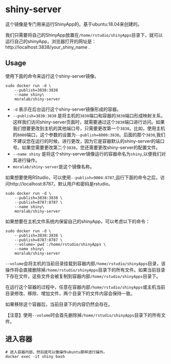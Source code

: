 # shiny-server

这个镜像是专门用来运行ShinyApp的。基于ubuntu:18.04来创建的。

我们只需要将自己的ShinyApp放置在`/home/rstudio/shinyApps`目录下，就可以运行自己的shinyApp，浏览器打开的网址是：http://localhost:3838/your_shiny_name .



## Usage

使用下面的命令来运行这个shiny-server镜像。

```shell
sudo docker run -d \
    --publish=3838:3838 
    --name shiny\
    moralab/shiny-server
```

- `-d` 表示在后台运行这个shiny-server镜像形成的容器。
- `--publish=3838:3838` 是将主机的`3838`端口和容器的`3838`端口形成映射关系，这样我们访问shiny-server页面时，就需要通过这个`3838`端口进行访问。如果我们想要更改到主机的其他端口号，只需要更改第一个`3838`。比如，使用主机的`8080`端口，这个参数的设置为`--publish=8080:3838`。后面的那个`3838`,我们不建议您在运行的时候，进行更改，因为它是容器默认的shiny-server的端口号。如果您需要更改第二个`3838`，您还需要更改shiny-server的配置文件。
- `--name shiny` 是将这个shiny-server镜像运行的容器命名为`shiny`,以便我们对其进行操作。
- `moralab/shiny-server`是这个镜像名称。

如果想要使用RStudio，可以使用`--publish=9004:8787`,运行下面的命令之后，访问http://localhost:8787。默认用户和密码是rstudio。

```shell
sudo docker run -d \
    --publish=3838:3838 \
    --publish=8787:8787 \
    --name shiny\
    moralab/shiny-server
```



如果想要在主机文件系统内保留自己的shinyApp，可以考虑以下的命令：

```shell
sudo docker run -d \
    --publish=3838:3838 \
    --publish=8787:8787 \
    --volume=`pwd`:/home/rstudio/shinyApps \
    --name shiny\
    moralab/shiny-server
```

`--volume`会将主机的当前目录挂载到容器内部`/home/rstudio/shinyApps`目录，该操作将会直接删除掉`/home/rstudio/shinyApps`目录下的所有文件。如果当前目录下存在文件，这些文件会被复制到容器内部`/home/rstudio/shinyApps`目录下。

在运行这个容器的过程中，任意在容器内部`/home/rstudio/shinyApps`或主机当前目录修改、移除、增加文件，两个目录下的文件内容会保持一致。

如果移除这个容器后，当前目录下的内容仍然会存在。

【注意】使用`--volume`时会首先删除掉`/home/rstudio/shinyApps`目录下的所有文件。



## 进入容器

```shell
# 进入容器内部，然后就可以像操作ubuntu那样进行操作。
docker exec -it shiny bash
```



